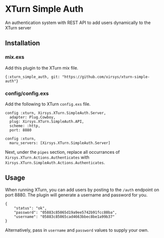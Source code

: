 # XTurn Simple Auth

An authentication system with REST API to add users dynamically to the XTurn server

## Installation

### mix.exs

Add this plugin to the XTurn mix file.

```
{:xturn_simple_auth, git: "https://github.com/xirsys/xturn-simple-auth"}
```

### config/config.exs

Add the following to XTurn `config.exs` file.

```
config :xturn, Xirsys.XTurn.SimpleAuth.Server,
  adapter: Plug.Cowboy,
  plug: Xirsys.XTurn.SimpleAuth.API,
  scheme: :http,
  port: 8880

config :xturn,
  maru_servers: [Xirsys.XTurn.SimpleAuth.Server]
```

Next, under the `pipes` section, replace all occurrances of `Xirsys.XTurn.Actions.Authenticates` with `Xirsys.XTurn.SimpleAuth.Actions.Authenticates`.

## Usage

When running XTurn, you can add users by posting to the `/auth` endpoint on port 8880.  The plugin will generate a username and password for you.

```
{
    "status": "ok",
    "password": "05883c85065d19a9ee5742b91fcc80ba",
    "username": "05883c85065cad4663bbec8be1a99b37"
}
```

Alternatively, pass in `username` and `password` values to supply your own.